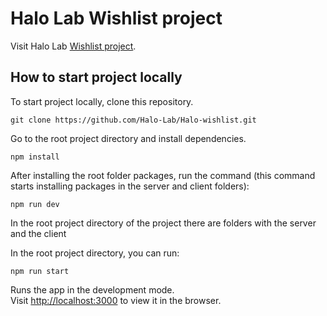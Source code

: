 # Halo Lab Wishlist project

Visit Halo Lab [Wishlist project](https://www.wishyou.best/).

## How to start project locally

To start project locally, clone this repository.

```
git clone https://github.com/Halo-Lab/Halo-wishlist.git
```

Go to the root project directory and install dependencies.

```
npm install
```

After installing the root folder packages, run the command (this command starts installing packages in the server and client folders):

```
npm run dev
```

In the root project directory of the project there are folders with the server and the client

In the root project directory, you can run:

```
npm run start
```

Runs the app in the development mode.\
Visit [http://localhost:3000](http://localhost:3000) to view it in the browser.
